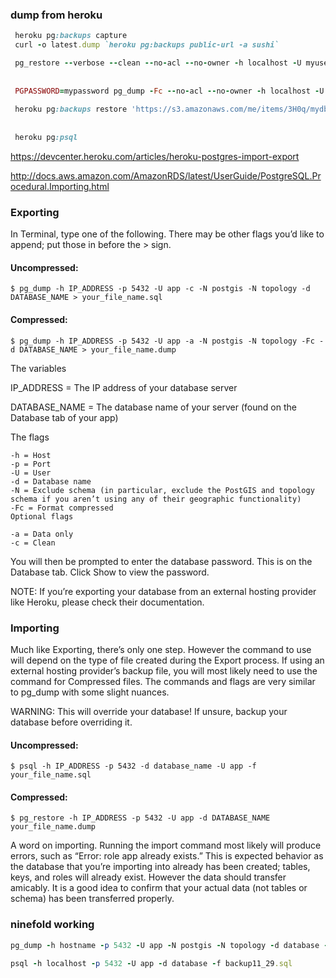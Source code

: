 ### dump from heroku

```ruby
 heroku pg:backups capture
 curl -o latest.dump `heroku pg:backups public-url -a sushi`

 pg_restore --verbose --clean --no-acl --no-owner -h localhost -U myuser -d mydb latest.dump
 
 
 PGPASSWORD=mypassword pg_dump -Fc --no-acl --no-owner -h localhost -U myuser mydb > mydb.dump
 
 heroku pg:backups restore 'https://s3.amazonaws.com/me/items/3H0q/mydb.dump' DATABASE -a sushi
 
 
 heroku pg:psql


```

https://devcenter.heroku.com/articles/heroku-postgres-import-export


http://docs.aws.amazon.com/AmazonRDS/latest/UserGuide/PostgreSQL.Procedural.Importing.html

### Exporting

In Terminal, type one of the following. There may be other flags you’d like to append; put those in before the > sign.

#### Uncompressed:
```
$ pg_dump -h IP_ADDRESS -p 5432 -U app -c -N postgis -N topology -d DATABASE_NAME > your_file_name.sql
```
#### Compressed:

```
$ pg_dump -h IP_ADDRESS -p 5432 -U app -a -N postgis -N topology -Fc -d DATABASE_NAME > your_file_name.dump
```

The variables

IP_ADDRESS = The IP address of your database server

DATABASE_NAME = The database name of your server (found on the Database tab of your app)

The flags
```
-h = Host
-p = Port
-U = User
-d = Database name
-N = Exclude schema (in particular, exclude the PostGIS and topology schema if you aren’t using any of their geographic functionality)
-Fc = Format compressed
Optional flags

-a = Data only
-c = Clean
```
You will then be prompted to enter the database password. This is on the Database tab. Click Show to view the password.

NOTE: If you’re exporting your database from an external hosting provider like Heroku, please check their documentation.

### Importing

Much like Exporting, there’s only one step. However the command to use will depend on the type of file created during the Export process. If using an external hosting provider’s backup file, you will most likely need to use the command for Compressed files. The commands and flags are very similar to pg_dump with some slight nuances.

WARNING: This will override your database! If unsure, backup your database before overriding it.

#### Uncompressed:

```
$ psql -h IP_ADDRESS -p 5432 -d database_name -U app -f your_file_name.sql
```

#### Compressed:

```
$ pg_restore -h IP_ADDRESS -p 5432 -U app -d DATABASE_NAME your_file_name.dump
```
A word on importing. Running the import command most likely will produce errors, such as “Error: role app already exists.” This is expected behavior as the database that you’re importing into already has been created; tables, keys, and roles will already exist. However the data should transfer amicably. It is a good idea to confirm that your actual data (not tables or schema) has been transferred properly.


### ninefold working

```ruby
pg_dump -h hostname -p 5432 -U app -N postgis -N topology -d database -c > backup11_29.sql

psql -h localhost -p 5432 -U app -d database -f backup11_29.sql

```
